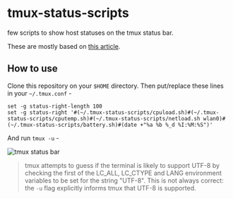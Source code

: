 tmux-status-scripts
===

few scripts to show host statuses on the tmux status bar.

These are mostly based on [this article](https://github.com/nakkaya/nakkaya.com/blob/03697cccf3d6fa9dda8db6dbf9764443d2431292/resources/posts/2014-01-05-tmux-configuration.org).

How to use
---

Clone this repository on your `$HOME` directory. Then put/replace these lines in
your `~/.tmux.conf` -

    set -g status-right-length 100
    set -g status-right '#(~/.tmux-status-scripts/cpuload.sh)#(~/.tmux-status-scripts/cputemp.sh)#(~/.tmux-status-scripts/netload.sh wlan0)#(~/.tmux-status-scripts/battery.sh)#(date +"%a %b %_d %I:%M:%S")'

And run `tmux -u` -

![tmux status bar](http://i.imgur.com/cVYX8tb.png)

> tmux attempts to guess if the terminal is likely to support UTF-8 by checking the first of the LC_ALL, LC_CTYPE and LANG environment variables to be set for the string "UTF-8". This is not always correct: the `-u` flag explicitly informs tmux that UTF-8 is supported.
